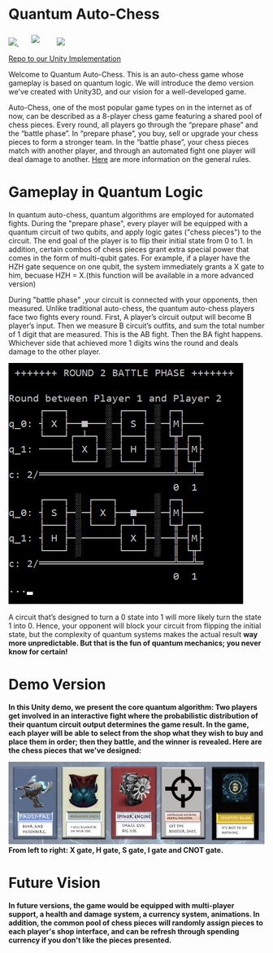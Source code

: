 # Quantum Auto-Chess

<p align="left">
  <a href="https://azure.microsoft.com/en-us/solutions/quantum-computing/" target="_blank"><img src="https://user-images.githubusercontent.com/10100490/151488491-609828a4-cd1f-4076-b5b2-a8d9fc2d0fa4.png" width="30%"/> </a>
  <a href="https://ionq.com/" target="_blank"><img src="https://user-images.githubusercontent.com/10100490/151488159-da95eb05-9277-4abe-b1ba-b49871d563ed.svg" width="20%" style="padding: 1%;padding-left: 5%"/></a>
  <a href="https://iquhack.mit.edu/" target="_blank"><img src="https://user-images.githubusercontent.com/10100490/151647370-d161d5b5-119c-4db9-898e-cfb1745a8310.png" width="8%" style="padding-left: 5%"/> </a>
  
</p>

[Repo to our Unity Implementation](https://github.com/nadinem100/iQuHackUnityGame.git)

Welcome to Quantum Auto-Chess. This is an auto-chess game whose gameplay is based on quantum logic. We will introduce the demo version we've created with Unity3D, and our vision for a well-developed game.

Auto-Chess, one of the most popular game types on in the internet as of now, can be described as a 8-player chess game featuring a shared pool of chess pieces. Every round, all players go through the “prepare phase” and the “battle phase”. In “prepare phase”, you buy, sell or upgrade your chess pieces to form a stronger team. In the “battle phase”, your chess pieces match with another player, and through an automated fight one player will deal damage to another. [Here](https://playhearthstone.com/en-us/news/23156373) are more information on the general rules.


# Gameplay in Quantum Logic

In quantum auto-chess, quantum algorithms are employed for automated fights. During the "prepare phase", every player will be equipped with a quantum circuit of two qubits, and apply logic gates ("chess pieces") to the circuit. The end goal of the player is to flip their initial state from 0 to 1. In addition, certain combos of chess pieces grant extra special power that comes in the form of multi-qubit gates. For example, if a player have the HZH gate sequence on one qubit, the system immediately grants a X gate to him, becuase HZH = X.(this function will be available in a more advanced version)

During "battle phase" ,your circuit is connected with your opponents, then measured. Unlike traditional auto-chess, the quantum auto-chess players face two fights every round. First, A player’s circuit output will become B player’s input. Then we measure B circuit’s outfits, and sum the total number of 1 digit that are measured. This is the AB fight. Then the BA fight happens. Whichever side that achieved more 1 digits wins the round and deals damage to the other player. 

<img src="battle_demo.png" alt="Two fights in one round">

A circuit that’s designed to turn a 0 state into 1 will more likely turn the state 1 into 0. Hence, your opponent will block your circuit from flipping the initial state, but the complexity of quantum systems makes the actual result <b>way more <b> unpredictable. But that is the fun of quantum mechanics; you never know for certain!

# Demo Version 

In this Unity demo, we present the core quantum algorithm: Two players get involved in an interactive fight where the probabilistic distribution of their quantum circuit output determines the game result. In the game, each player will be able to select from the shop what they wish to buy and place them in order; then they battle, and the winner is revealed. Here are the chess pieces that we've designed:

<img src="cardbook.png" alt="Card Book">
From left to right: X gate, H gate, S gate, I gate and CNOT gate.


# Future Vision

In future versions, the game would be equipped with multi-player support, a health and damage system, a currency system, animations. In addition, the common pool of chess pieces will randomly assign pieces to each player's shop interface, and can be refresh through spending currency if you don't like the pieces presented. 

